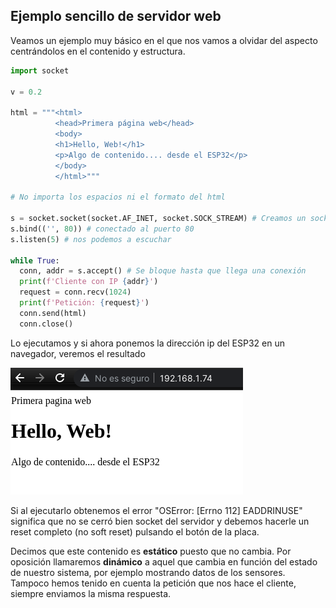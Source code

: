 ## Ejemplo sencillo de servidor web

Veamos un ejemplo muy básico en el que nos vamos a olvidar del aspecto centrándolos en el contenido y estructura.

```python
import socket

v = 0.2

html = """<html>
          <head>Primera página web</head>
          <body>
          <h1>Hello, Web!</h1>
          <p>Algo de contenido.... desde el ESP32</p>
          </body>
          </html>"""

# No importa los espacios ni el formato del html

s = socket.socket(socket.AF_INET, socket.SOCK_STREAM) # Creamos un socket para escuchar
s.bind(('', 80)) # conectado al puerto 80
s.listen(5) # nos podemos a escuchar

while True:
  conn, addr = s.accept() # Se bloque hasta que llega una conexión
  print(f'Cliente con IP {addr}')
  request = conn.recv(1024)
  print(f'Petición: {request}')
  conn.send(html)
  conn.close()
```
  
Lo ejecutamos y si ahora ponemos la dirección ip del ESP32 en un navegador, veremos el resultado

![](./images/servidor_web1.png)

Si al ejecutarlo obtenemos el error "OSError: [Errno 112] EADDRINUSE" significa que no se cerró bien socket del servidor y debemos hacerle un reset completo (no soft reset) pulsando el botón de la placa.

Decimos que este contenido es **estático** puesto que no cambia. Por oposición llamaremos **dinámico** a aquel que cambia en función del estado de nuestro sistema, por ejemplo mostrando datos de los sensores. Tampoco hemos tenido en cuenta la petición que nos hace el cliente, siempre enviamos la misma respuesta.


